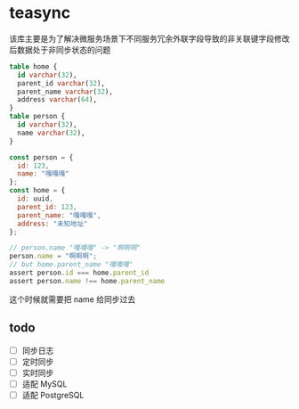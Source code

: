 # teasync

该库主要是为了解决微服务场景下不同服务冗余外联字段导致的非关联键字段修改后数据处于非同步状态的问题

```sql
table home {
  id varchar(32),
  parent_id varchar(32),
  parent_name varchar(32),
  address varchar(64),
}
table person {
  id varchar(32),
  name varchar(32),
}
```

```js
const person = {
  id: 123,
  name: "嘎嘎嘎"
};
const home = {
  id: uuid,
  parent_id: 123,
  parent_name: "嘎嘎嘎",
  address: "未知地址"
};

// person.name "嘎嘎嘎" -> "啊啊啊"
person.name = "啊啊啊";
// but home.parent_name "嘎嘎嘎"
assert person.id === home.parent_id
assert person.name !== home.parent_name
```

这个时候就需要把 name 给同步过去

## todo

- [ ] 同步日志
- [ ] 定时同步
- [ ] 实时同步
- [ ] 适配 MySQL
- [ ] 适配 PostgreSQL
